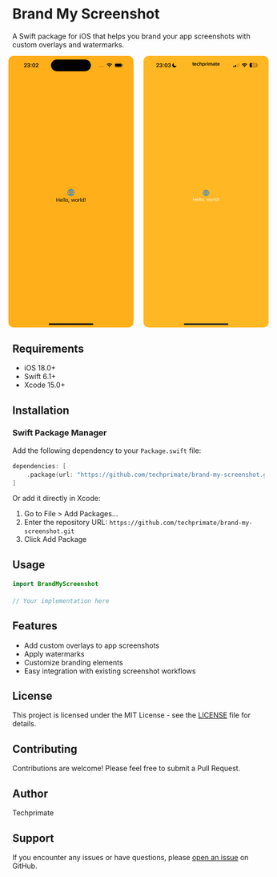 # Brand My Screenshot

A Swift package for iOS that helps you brand your app screenshots with custom overlays and watermarks.

<div style="display: flex; gap: 20px; justify-content: center;">
    <img src="./Resources/simulator.png" alt="Simulator" style="max-width: 250px; border-radius: 10px;">
    <img src="./Resources/screenshot.png" alt="Screenshot" style="max-width: 250px; border-radius: 10px;">
</div>

## Requirements

- iOS 18.0+
- Swift 6.1+
- Xcode 15.0+

## Installation

### Swift Package Manager

Add the following dependency to your `Package.swift` file:

```swift
dependencies: [
    .package(url: "https://github.com/techprimate/brand-my-screenshot.git", from: "1.0.0")
]
```

Or add it directly in Xcode:

1. Go to File > Add Packages...
2. Enter the repository URL: `https://github.com/techprimate/brand-my-screenshot.git`
3. Click Add Package

## Usage

```swift
import BrandMyScreenshot

// Your implementation here
```

## Features

- Add custom overlays to app screenshots
- Apply watermarks
- Customize branding elements
- Easy integration with existing screenshot workflows

## License

This project is licensed under the MIT License - see the [LICENSE](LICENSE) file for details.

## Contributing

Contributions are welcome! Please feel free to submit a Pull Request.

## Author

Techprimate

## Support

If you encounter any issues or have questions, please [open an issue](https://github.com/techprimate/brand-my-screenshot/issues) on GitHub.
